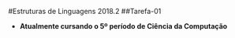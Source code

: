 #Estruturas de Linguagens 2018.2
##Tarefa-01 
<ul>
  <li><strong>Atualmente cursando o 5º período de Ciência da Computação</strong></li>
</ul>


